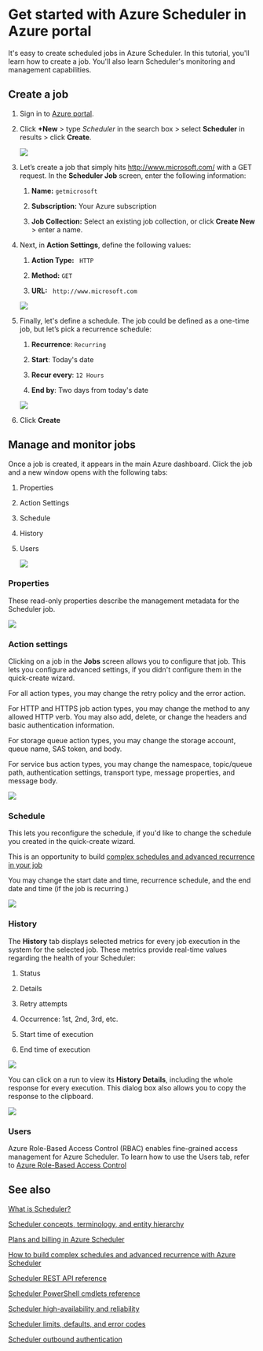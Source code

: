 <properties
 pageTitle="Get started with Azure Scheduler in Azure portal | Microsoft Azure"
 description="Get started with Azure Scheduler in Azure portal"
 services="scheduler"
 documentationCenter=".NET"
 authors="krisragh"
 manager="dwrede"
 editor=""/>
<tags
 ms.service="scheduler"
 ms.workload="infrastructure-services"
 ms.tgt_pltfrm="na"
 ms.devlang="dotnet"
 ms.topic="hero-article"
 ms.date="08/10/2016"
 ms.author="krisragh"/>

# Get started with Azure Scheduler in Azure portal

It's easy to create scheduled jobs in Azure Scheduler. In this tutorial, you'll learn how to create a job. You'll also learn Scheduler's monitoring and management capabilities.

## Create a job

1.  Sign in to [Azure portal](https://portal.azure.com/).  

2.  Click **+New** > type _Scheduler_ in the search box >  select **Scheduler** in results > click **Create**.

     ![][marketplace-create]

3.  Let’s create a job that simply hits http://www.microsoft.com/ with a GET request. In the **Scheduler Job** screen, enter the following information:

    1.  **Name:** `getmicrosoft`  

    2.  **Subscription:** Your Azure subscription   

    3.  **Job Collection:** Select an existing job collection, or click **Create New** > enter a name.

4.  Next, in **Action Settings**, define the following values:

    1.  **Action Type:** ` HTTP`  

    2.  **Method:** `GET`  

    3.  **URL:** ` http://www.microsoft.com`  

      ![][action-settings]

5.  Finally, let's define a schedule. The job could be defined as a one-time job, but let’s pick a recurrence schedule:

    1. **Recurrence**: `Recurring`

    2. **Start**: Today's date

    3. **Recur every**: `12 Hours`

    4. **End by**: Two days from today's date  

      ![][recurrence-schedule]

6.  Click **Create**

## Manage and monitor jobs

Once a job is created, it appears in the main Azure dashboard. Click the job and a new window opens with the following tabs:

1.  Properties  

2.  Action Settings  

3.  Schedule  

4.  History

5.  Users

    ![][job-overview]

### Properties

These read-only properties describe the management metadata for the Scheduler job.

   ![][job-properties]


### Action settings

Clicking on a job in the **Jobs** screen allows you to configure that job. This lets you configure advanced settings, if you didn't configure them in the quick-create wizard.

For all action types, you may change the retry policy and the error action.

For HTTP and HTTPS job action types, you may change the method to any allowed HTTP verb. You may also add, delete, or change the headers and basic authentication information.

For storage queue action types, you may change the storage account, queue name, SAS token, and body.

For service bus action types, you may change the namespace, topic/queue path, authentication settings, transport type, message properties, and message body.

   ![][job-action-settings]

### Schedule

This lets you reconfigure the schedule, if you'd like to change the schedule you created in the quick-create wizard.

This is an opportunity to build [complex schedules and advanced recurrence in your job](scheduler-advanced-complexity.md)

You may change the start date and time, recurrence schedule, and the end date and time (if the job is recurring.)

   ![][job-schedule]


### History

The **History** tab displays selected metrics for every job execution in the system for the selected job. These metrics provide real-time values regarding the health of your Scheduler:

1.  Status  

2.  Details  

3.  Retry attempts

4.  Occurrence: 1st, 2nd, 3rd, etc.

5.  Start time of execution  

6.  End time of execution

   ![][job-history]

You can click on a run to view its **History Details**, including the whole response for every execution. This dialog box also allows you to copy the response to the clipboard.

   ![][job-history-details]

### Users

Azure Role-Based Access Control (RBAC) enables fine-grained access management for Azure Scheduler. To learn how to use the Users tab, refer to [Azure Role-Based Access Control](../active-directory/role-based-access-control-configure.md)


## See also

 [What is Scheduler?](scheduler-intro.md)

 [Scheduler concepts, terminology, and entity hierarchy](scheduler-concepts-terms.md)

 [Plans and billing in Azure Scheduler](scheduler-plans-billing.md)

 [How to build complex schedules and advanced recurrence with Azure Scheduler](scheduler-advanced-complexity.md)

 [Scheduler REST API reference](https://msdn.microsoft.com/library/mt629143)

 [Scheduler PowerShell cmdlets reference](scheduler-powershell-reference.md)

 [Scheduler high-availability and reliability](scheduler-high-availability-reliability.md)

 [Scheduler limits, defaults, and error codes](scheduler-limits-defaults-errors.md)

 [Scheduler outbound authentication](scheduler-outbound-authentication.md)


[marketplace-create]: ./media/scheduler-get-started-portal/scheduler-v2-portal-marketplace-create.png
[action-settings]: ./media/scheduler-get-started-portal/scheduler-v2-portal-action-settings.png
[recurrence-schedule]: ./media/scheduler-get-started-portal/scheduler-v2-portal-recurrence-schedule.png
[job-properties]: ./media/scheduler-get-started-portal/scheduler-v2-portal-job-properties.png
[job-overview]: ./media/scheduler-get-started-portal/scheduler-v2-portal-job-overview-1.png
[job-action-settings]: ./media/scheduler-get-started-portal/scheduler-v2-portal-job-action-settings.png
[job-schedule]: ./media/scheduler-get-started-portal/scheduler-v2-portal-job-schedule.png
[job-history]: ./media/scheduler-get-started-portal/scheduler-v2-portal-job-history.png
[job-history-details]: ./media/scheduler-get-started-portal/scheduler-v2-portal-job-history-details.png


[1]: ./media/scheduler-get-started-portal/scheduler-get-started-portal001.png
[2]: ./media/scheduler-get-started-portal/scheduler-get-started-portal002.png
[3]: ./media/scheduler-get-started-portal/scheduler-get-started-portal003.png
[4]: ./media/scheduler-get-started-portal/scheduler-get-started-portal004.png
[5]: ./media/scheduler-get-started-portal/scheduler-get-started-portal005.png
[6]: ./media/scheduler-get-started-portal/scheduler-get-started-portal006.png
[7]: ./media/scheduler-get-started-portal/scheduler-get-started-portal007.png
[8]: ./media/scheduler-get-started-portal/scheduler-get-started-portal008.png
[9]: ./media/scheduler-get-started-portal/scheduler-get-started-portal009.png
[10]: ./media/scheduler-get-started-portal/scheduler-get-started-portal010.png
[11]: ./media/scheduler-get-started-portal/scheduler-get-started-portal011.png
[12]: ./media/scheduler-get-started-portal/scheduler-get-started-portal012.png
[13]: ./media/scheduler-get-started-portal/scheduler-get-started-portal013.png
[14]: ./media/scheduler-get-started-portal/scheduler-get-started-portal014.png
[15]: ./media/scheduler-get-started-portal/scheduler-get-started-portal015.png
